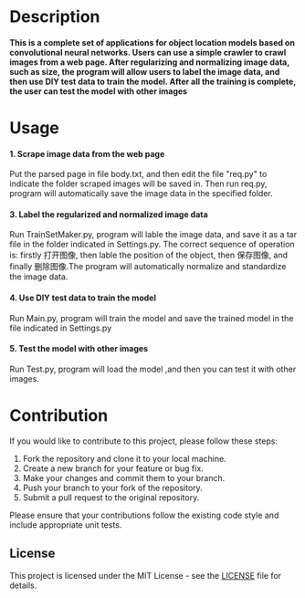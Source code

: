 # Description
#### This is a complete set of applications for object location models based on convolutional neural networks. Users can use a simple crawler to crawl images from a web page. After regularizing and normalizing image data, such as size, the program will allow users to label the image data, and then use DIY test data to train the model. After all the training is complete, the user can test the model with other images

# Usage
#### 1. Scrape image data from the web page
Put the parsed page in file body.txt, and then edit the file "req.py" to indicate the folder scraped images will be saved in. Then run req.py, program will automatically save the image data in the specified folder.

#### 3. Label the regularized and normalized image data
Run TrainSetMaker.py, program will lable the image data, and save it as a tar file in the folder indicated in Settings.py. The correct sequence of operation is: firstly 打开图像, then lable the position of the object, then 保存图像, and finally 删除图像.The program will automatically normalize and standardize the image data.

#### 4. Use DIY test data to train the model
Run Main.py, program will train the model and save the trained model in the file indicated in Settings.py

#### 5. Test the model with other images
Run Test.py, program will load the model ,and then you can test it with other images.

# Contribution

If you would like to contribute to this project, please follow these steps:

1. Fork the repository and clone it to your local machine.
2. Create a new branch for your feature or bug fix.
3. Make your changes and commit them to your branch.
4. Push your branch to your fork of the repository.
5. Submit a pull request to the original repository.

Please ensure that your contributions follow the existing code style and include appropriate unit tests.

## License

This project is licensed under the MIT License - see the [LICENSE](LICENSE) file for details.